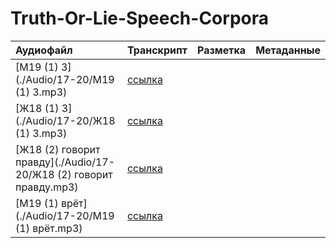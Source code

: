 # Truth-Or-Lie-Speech-Corpora
| Аудиофайл                                                          | Транскрипт                 | Разметка                                          | Метаданные   |
|:-------------------------------------------------------------------|:---------------------------|:--------------------------------------------------|:-------------|
| [М19 (1) 3](./Audio/17-20/М19 (1) 3.mp3)                           | [ссылка](./Transcriptions) |                                                   |              |
| [Ж18 (1) 3](./Audio/17-20/Ж18 (1) 3.mp3)                           | [ссылка](./Transcriptions) |                                                   |              |
| [Ж18 (2) говорит правду](./Audio/17-20/Ж18 (2) говорит правду.mp3) | [ссылка](./Transcriptions) |                                                   |              |
| [М19 (1) врëт](./Audio/17-20/М19 (1) врёт.mp3)                   | [ссылка](./Transcriptions) |                                                   |              |
